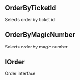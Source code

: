 ## OrderByTicketId

Selects order by ticket id

## OrderByMagicNumber

Selects order by magic number

## IOrder

Order interface